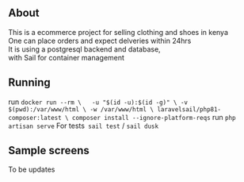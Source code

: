 ## About
This is a ecommerce project for selling clothing and shoes in kenya  
One can place orders and expect delveries within 24hrs  
It is using a postgresql backend and database,  
with Sail for container management
## Running
run ```docker run --rm \  
    -u "$(id -u):$(id -g)" \
    -v $(pwd):/var/www/html \
    -w /var/www/html \
    laravelsail/php81-composer:latest \
    composer install --ignore-platform-reqs```
run  `php artisan serve`
For tests` sail test` / `sail dusk`
## Sample screens

To be updates  